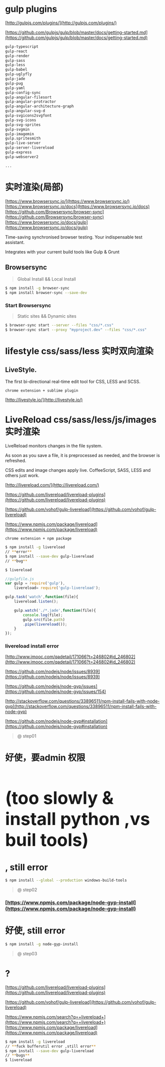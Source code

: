 # gulp plugins 

[http://gulpjs.com/plugins/](http://gulpjs.com/plugins/)  

[https://github.com/gulpjs/gulp/blob/master/docs/getting-started.md](https://github.com/gulpjs/gulp/blob/master/docs/getting-started.md)

```sh
gulp-typescript
gulp-react
gulp-render
gulp-sass
gulp-less
gulp-babel
gulp-uglyfly
gulp-jade
gulp-pug
gulp-yaml
gulp-config-sync
gulp-angular-filesort
gulp-angular-protractor
gulp-angular-architecture-graph
gulp-angular-svg-d
gulp-svgicons2svgfont
gulp-svg-icons
gulp-svg-sprites
gulp-svgmin
gulp-imagemin
gulp.spritesmith
gulp-live-server
gulp-server-livereload
gulp-express
gulp-webserver2

...
``` 
#  实时渲染(局部)
[https://www.browsersync.io/](https://www.browsersync.io/) 
[https://www.browsersync.io/docs](https://www.browsersync.io/docs) 
[https://github.com/Browsersync/browser-sync](https://github.com/Browsersync/browser-sync)
[https://www.browsersync.io/docs/gulp](https://www.browsersync.io/docs/gulp) 

Time-saving synchronised browser testing.
Your indispensable test assistant.

Integrates with your current build tools like Gulp & Grunt
## Browsersync 

> Global Install && Local Install

```sh
$ npm install -g browser-sync
$ npm install browser-sync --save-dev
``` 
### Start Browsersync

> Static sites && Dynamic sites

```sh
$ browser-sync start --server --files "css/*.css"
$ browser-sync start --proxy "myproject.dev" --files "css/*.css"
``` 


# lifestyle css/sass/less  实时双向渲染

## LiveStyle. 
The first bi-directional real-time edit tool for CSS, LESS and SCSS.

```code
chrome extension + sublime plugin
``` 

 
[http://livestyle.io/](http://livestyle.io/)


# LiveReload   css/sass/less/js/images  实时渲染

LiveReload monitors changes in the file system. 

As soon as you save a file, it is preprocessed as needed, and the browser is refreshed.

CSS edits and image changes apply live. CoffeeScript, SASS, LESS and others just work.

[http://livereload.com/](http://livereload.com/)  

[https://github.com/livereload/livereload-plugins](https://github.com/livereload/livereload-plugins) 

[https://github.com/vohof/gulp-livereload](https://github.com/vohof/gulp-livereload)

[https://www.npmjs.com/package/livereload](https://www.npmjs.com/package/livereload)

```code
chrome extension + npm package

``` 


```sh
$ npm install -g livereload 
// **error**
$ npm install --save-dev gulp-livereload
// **bug**

$ livereload 
``` 

```js
//gulpfile.js
var gulp = require('gulp'),
	livereload= require('gulp-livereload');

gulp.task('watch',function(file){
	livereload.listen();

	gulp.watch('./*.jade',function(file){
		console.log(file);
		gulp.src(file.path)
		.pipe(livereload());
	}
});

``` 




### livereload install error

[http://www.imooc.com/qadetail/171066?t=246802#id_246802](http://www.imooc.com/qadetail/171066?t=246802#id_246802)

[https://github.com/nodejs/node/issues/8939](https://github.com/nodejs/node/issues/8939) 

[https://github.com/nodejs/node-gyp/issues](https://github.com/nodejs/node-gyp/issues/154) 

[http://stackoverflow.com/questions/33896511/npm-install-fails-with-node-gyp](http://stackoverflow.com/questions/33896511/npm-install-fails-with-node-gyp) 

[https://github.com/nodejs/node-gyp#installation](https://github.com/nodejs/node-gyp#installation)


> @ step01  

# **好使，要admin 权限 <h1>(too slowly & install python ,vs buil tools)</h1> , still error**
```sh
$ npm install --global --production windows-build-tools
``` 

> @ step02  

### [https://www.npmjs.com/package/node-gyp-install](https://www.npmjs.com/package/node-gyp-install)

# **好使, still error**
```sh
$ npm install -g node-gyp-install
``` 
> @ step03  

# ?
[https://github.com/livereload/livereload-plugins](https://github.com/livereload/livereload-plugins) 

[https://github.com/vohof/gulp-livereload](https://github.com/vohof/gulp-livereload)

[https://www.npmjs.com/search?q=+livereload+](https://www.npmjs.com/search?q=+livereload+)
[https://www.npmjs.com/package/livereload](https://www.npmjs.com/package/livereload)


```sh
$ npm install -g livereload  
// **fuck bufferutil error ,still error**
$ npm install --save-dev gulp-livereload
// **bugs**
$ livereload 
``` 